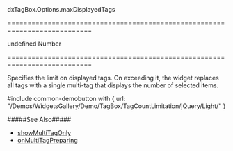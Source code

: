 <!--id-->dxTagBox.Options.maxDisplayedTags<!--/id-->
===========================================================================
<!--default-->undefined<!--/default-->
<!--type-->Number<!--/type-->
===========================================================================

<!--shortDescription-->
Specifies the limit on displayed tags. On exceeding it, the widget replaces all tags with a single multi-tag that displays the number of selected items.
<!--/shortDescription-->

<!--fullDescription-->
#include common-demobutton with {
    url: "/Demos/WidgetsGallery/Demo/TagBox/TagCountLimitation/jQuery/Light/"
}

#####See Also#####
- [showMultiTagOnly](/Documentation/ApiReference/UI_Widgets/dxTagBox/Configuration/#showMultiTagOnly)
- [onMultiTagPreparing](/Documentation/ApiReference/UI_Widgets/dxTagBox/Configuration/#onMultiTagPreparing)
<!--/fullDescription-->